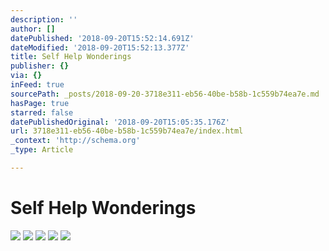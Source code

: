 ```yaml
---
description: ''
author: []
datePublished: '2018-09-20T15:52:14.691Z'
dateModified: '2018-09-20T15:52:13.377Z'
title: Self Help Wonderings
publisher: {}
via: {}
inFeed: true
sourcePath: _posts/2018-09-20-3718e311-eb56-40be-b58b-1c559b74ea7e.md
hasPage: true
starred: false
datePublishedOriginal: '2018-09-20T15:05:35.176Z'
url: 3718e311-eb56-40be-b58b-1c559b74ea7e/index.html
_context: 'http://schema.org'
_type: Article

---
```

# Self Help Wonderings
![](https://the-grid-user-content.s3-us-west-2.amazonaws.com/3b7398f9-29f3-4d0e-ab00-64195d517fac.jpg)
![](https://the-grid-user-content.s3-us-west-2.amazonaws.com/c9bfe8ee-b278-4ff8-bf09-07b927157a26.jpg)
![](https://the-grid-user-content.s3-us-west-2.amazonaws.com/23ef99c8-07a2-4ea0-bf21-4024b27a57e0.jpg)
![](https://the-grid-user-content.s3-us-west-2.amazonaws.com/5e62ccbf-5c0d-4bed-b5aa-317b52d22fe8.jpg)
![](https://the-grid-user-content.s3-us-west-2.amazonaws.com/a2e50783-1f83-4368-bc1b-195a85bf550c.jpg)
